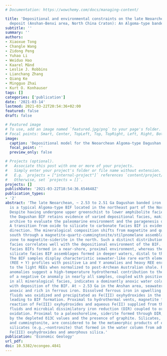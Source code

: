 ```yaml
---
# Documentation: https://wowchemy.com/docs/managing-content/

title: 'Depositional and environmental constraints on the late Neoarchean Dagushan
  deposit (Anshan-Benxi area, North China Craton): An Algoma-type banded iron formation'
subtitle: ''
summary: ''
authors:
- Xiaoxue Tong
- Changle Wang
- Zidong Peng
- Yuhao Li
- Weiduo Hao
- Kaarel Mänd
- Leslie J. Robbins
- Lianchang Zhang
- Qiang Ke
- Mingguo Zhai
- Kurt O. Konhauser
tags: []
categories: ['publication']
date: '2021-03-14'
lastmod: 2021-03-22T20:54:36+02:00
featured: false
draft: false

# Featured image
# To use, add an image named `featured.jpg/png` to your page's folder.
# Focal points: Smart, Center, TopLeft, Top, TopRight, Left, Right, BottomLeft, Bottom, BottomRight.
image:
  caption: 'Depositional model for the Neoarchean Algoma-type Dagushan BIF.'
  focal_point: ''
  preview_only: false

# Projects (optional).
#   Associate this post with one or more of your projects.
#   Simply enter your project's folder or file name without extension.
#   E.g. `projects = ["internal-project"]` references `content/project/deep-learning/index.md`.
#   Otherwise, set `projects = []`.
projects: []
publishDate: '2021-03-22T18:54:36.654648Z'
publication_types:
- '2'
abstract: 'The late Neoarchean, ~ 2.53 to 2.51 Ga Dagushan banded iron formation (BIF),
  is a typical Algoma-type BIF located in the northeast part of the North China craton.
  Despite having undergone upper greenschist to lower amphibolite facies metamorphism,
  the Dagushan BIF retains evidence of varied depositional facies, making it an ideal
  archive to evaluate the paleomarine environment and the paragenesis of the ore minerals.
  A transition from oxide to silicate to carbonate facies BIF is evident in a northward
  direction. The mineralogical composition shifts from magnetite and quartz in the
  south through a magnetite-quartz-cummingtonite/stilpnomelane assemblage in the transition
  zone to magnetite-siderite in the north. Such a distinct distribution of mineralogical
  facies correlates well with the depositional environment of the BIF. The carbonate
  facies BIFs formed in a near-shore, proximal environment, whereas the oxide and
  silicate facies BIF assemblages formed in deeper waters, distal to the paleoshoreline.
  The BIF samples display characteristic seawater-like rare earth element + yttrium
  (REE + Y) profiles with positive La and Y anomalies and heavy REE enrichment relative
  to the light REEs when normalized to post-Archean Australian shale. Positive Eu
  anomalies suggest a high-temperature hydrothermal contribution to the BIF. The absence
  of a negative Ce anomaly in nearly all samples, coupled with positive δ56Fe in magnetite
  in all mineralogical facies, indicates a dominantly anoxic water column contemporaneous
  with deposition of the BIF. At ~ 2.53 Ga in the Anshan area, seawater was mostly
  anoxic and rich in ferrous iron. Dissolved ferrous iron in upwelling hydrothermal
  fluids was oxidized and precipitated as Fe(III) oxyhydroxides in the photic zone
  leading to BIF formation. Proximal to hydrothermal vents, magnetite formed via the
  reaction of Fe(III) oxyhydroxides and aqueous Fe(II) supplied from the hydrothermal
  fluids and microbial dissimilatory iron reduction (DIR) coupled to organic carbon
  oxidation. Proximal to a paleoshoreline, siderite formed through DIR, as evidenced
  by the depleted δ13C values and the presence of graphite. Silicates, such as stilpnomelane
  and cummingtonite, are considered to be the metamorphic products of early diagenetic
  silicates (e.g.,~nontronite) that formed in the water column from admixtures of
  Fe(III) oxyhydroxides and amorphous silica.'
publication: 'Economic Geology'
url_pdf:
doi: 10.5382/econgeo.4841
---
```

